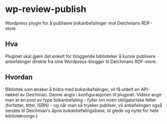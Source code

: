 # wp-review-publish
Wordpress plugin for å publisere bokanbefalinger mot Deichmans RDF-store

## Hva
Pluginet skal gjøre det enkelt for bloggende biblioteker å kunne publisere anbefalinger direkte fra sine Wordpress-blogger til Deichmans RDF-store.

## Hvordan
Bibliotek som ønsker å bidra med bokanbefalinger, vil få utdelt en API-nøkkel av Deichman. Denne angis i konfigurasjonen til pluginet. Videre angir man at en post av type bokanbefaling - fyller inn noen obligatoriske felter (forfatter, tittel, ISBN) - og når man så trykker publisér, vil anbefalingen også sendes til Deichman's åpne bokanbefalingsbase, til glede og nytte for hele biblioteknorge:)
